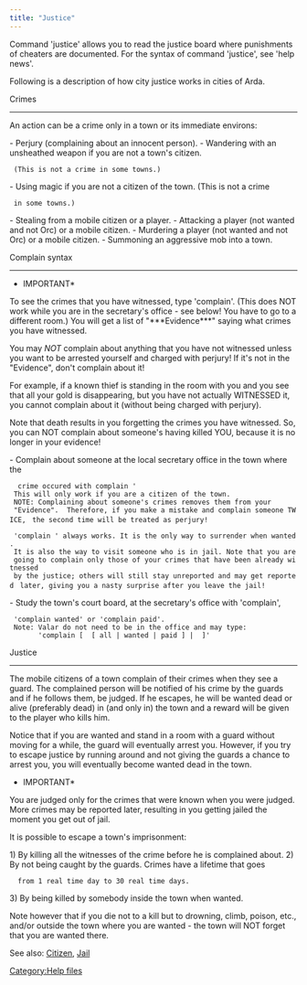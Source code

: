 ```yaml
---
title: "Justice"
---
```


Command 'justice' allows you to read the justice board where punishments
of cheaters are documented. For the syntax of command 'justice', see
'help news'.

Following is a description of how city justice works in cities of Arda.

Crimes

------------------------------------------------------------------------

An action can be a crime only in a town or its immediate environs:

\- Perjury (complaining about an innocent person). - Wandering with an
unsheathed weapon if you are not a town's citizen.

` (This is not a crime in some towns.)`

\- Using magic if you are not a citizen of the town. (This is not a
crime

` in some towns.)`

\- Stealing from a mobile citizen or a player. - Attacking a player (not
wanted and not Orc) or a mobile citizen. - Murdering a player (not
wanted and not Orc) or a mobile citizen. - Summoning an aggressive mob
into a town.

Complain syntax

------------------------------------------------------------------------

- IMPORTANT\*

To see the crimes that you have witnessed, type 'complain'. (This does
NOT work while you are in the secretary's office - see below! You have
to go to a different room.) You will get a list of
"\*\*\*Evidence\*\*\*" saying what crimes you have witnessed.

You may _NOT_ complain about anything that you have not witnessed
unless you want to be arrested yourself and charged with perjury! If
it's not in the "Evidence", don't complain about it!

For example, if a known thief is standing in the room with you and you
see that all your gold is disappearing, but you have not actually
WITNESSED it, you cannot complain about it (without being charged with
perjury).

Note that death results in you forgetting the crimes you have witnessed.
So, you can NOT complain about someone's having killed YOU, because it
is no longer in your evidence!

\- Complain about someone at the local secretary office in the town
where the

`  crime occured with complain `<person>`'`
` This will only work if you are a citizen of the town.`
` NOTE: Complaining about someone's crimes removes them from your`
` "Evidence".  Therefore, if you make a mistake and complain someone TWICE,`
` the second time will be treated as perjury!`

` 'complain `<me>`' always works. It is the only way to surrender when wanted.`
` It is also the way to visit someone who is in jail. Note that you are`
` going to complain only those of your crimes that have been already witnessed`
` by the justice; others will still stay unreported and may get reported`
` later, giving you a nasty surprise after you leave the jail!`

\- Study the town's court board, at the secretary's office with
'complain',

` 'complain wanted' or 'complain paid'.`
` Note: Valar do not need to be in the office and may type:`
`       'complain [ `<town>` [ all | wanted | paid ] | `<someone>` ]'`

Justice

------------------------------------------------------------------------

The mobile citizens of a town complain of their crimes when they see a
guard. The complained person will be notified of his crime by the guards
and if he follows them, be judged. If he escapes, he will be wanted dead
or alive (preferably dead) in (and only in) the town and a reward will
be given to the player who kills him.

Notice that if you are wanted and stand in a room with a guard without
moving for a while, the guard will eventually arrest you. However, if
you try to escape justice by running around and not giving the guards a
chance to arrest you, you will eventually become wanted dead in the
town.

- IMPORTANT\*

You are judged only for the crimes that were known when you were judged.
More crimes may be reported later, resulting in you getting jailed the
moment you get out of jail.

It is possible to escape a town's imprisonment:

1\) By killing all the witnesses of the crime before he is complained
about. 2) By not being caught by the guards. Crimes have a lifetime that
goes

`  from 1 real time day to 30 real time days.`

3\) By being killed by somebody inside the town when wanted.

Note however that if you die not to a kill but to drowning, climb,
poison, etc., and/or outside the town where you are wanted - the town
will NOT forget that you are wanted there.

See also: [Citizen](Citizen "wikilink"), [Jail](Jail "wikilink")

[Category:Help files](Category:Help_files "wikilink")